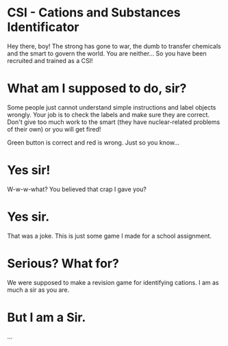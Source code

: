 # CSI - Cations and Substances Identificator
Hey there, boy! The strong has gone to war, the dumb to transfer chemicals and the smart to govern the world. You are neither... So you have been recruited and trained as a CSI!

# What am I supposed to do, sir?
Some people just cannot understand simple instructions and label objects wrongly. Your job is to check the labels and make sure they are correct. Don't give too much work to the smart (they have nuclear-related problems of their own) or you will get fired!

Green button is correct and red is wrong. Just so you know...

# Yes sir!
W-w-w-what? You believed that crap I gave you?

# Yes sir.
That was a joke. This is just some game I made for a school assignment.

# Serious? What for?
We were supposed to make a revision game for identifying cations. I am as much a sir as you are.

# But I am a Sir.
...

